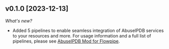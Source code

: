 ## v0.1.0 [2023-12-13]

_What's new?_

- Added 5 pipelines to enable seamless integration of AbuseIPDB services to your resources and more. For usage information and a full list of pipelines, please see [AbuseIPDB Mod for Flowpipe](https://hub.flowpipe.io/mods/turbot/abuseipdb).